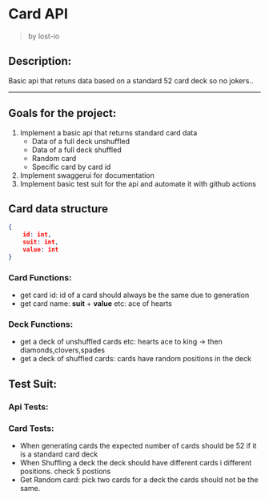 # Card API
> by lost-io


## Description:

Basic api that retuns data based on a standard 52 card deck so no jokers..


----

## Goals for the project:

1. Implement a basic api that returns standard card data
	- Data of a full deck unshuffled
	- Data of a full deck shuffled
	- Random card
 	- Specific card by card id
2. Implement swaggerui for documentation
3. Implement basic test suit for the api and automate it with github actions



## Card data structure

````json
{
	id: int,
	suit: int,
	value: int
}
````

### Card Functions:
 - get card id: id of a card should always be the same due to generation
 - get card name: __suit__ + __value__ etc: ace of hearts

### Deck Functions:
- get a deck of unshuffled cards etc: hearts ace to king -> then diamonds,clovers,spades
- get a deck of shuffled cards: cards have random positions in the deck

## Test Suit:

### Api Tests:



### Card Tests:
- When generating cards the expected number of cards should be 52 if it is a standard card deck
- When Shuffling a deck the deck should have different cards i different positions. check 5 postions
- Get Random card: pick two cards for a deck the cards should not be the same.







	
